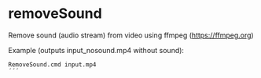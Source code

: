 # removeSound

Remove sound (audio stream) from video using ffmpeg (https://ffmpeg.org)

Example (outputs input_nosound.mp4 without sound):
```
RemoveSound.cmd input.mp4
´´´
